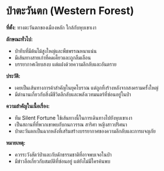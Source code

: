 # ป่าตะวันตก (Western Forest)

**ที่ตั้ง:** ทางตะวันตกของเมืองหลัก ใกล้กับหุบเขาเงา

**ลักษณะทั่วไป:**
- ป่าทึบที่มีต้นไม้สูงใหญ่และพืชพรรณหนาแน่น
- มีเส้นทางสายเก่าที่คดเคี้ยวและถูกลืมเลือน
- บรรยากาศเงียบสงบ แต่แฝงด้วยความลึกลับและอันตราย

**ประวัติ:**
- เคยเป็นเส้นทางการค้าสำคัญในยุคโบราณ แต่ถูกทิ้งร้างหลังจากสงครามครั้งใหญ่
- มีตำนานเกี่ยวกับสิ่งมีชีวิตลึกลับและพลังเวทมนตร์ที่ซ่อนอยู่ในป่า

**ความสำคัญในเนื้อเรื่อง:**
- ทีม Silent Fortune ใช้เส้นทางนี้ในการเดินทางไปยังหุบเขาเงา
- เป็นสถานที่ที่พวกเขาพบกับกนกวรรณ สาริศา หญิงสาวปริศนา
- ป่าตะวันตกเป็นฉากหลังที่เสริมสร้างบรรยากาศของความลึกลับและการผจญภัย

**หมายเหตุ:**
- ควรระวังสัตว์ป่าและกับดักธรรมชาติที่อาจพบเจอในป่า
- มีข่าวลือเกี่ยวกับสมบัติที่ซ่อนอยู่ แต่ยังไม่มีใครค้นพบ